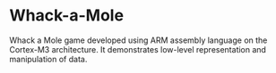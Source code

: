 # Whack-a-Mole
Whack a Mole game developed using ARM assembly language on the Cortex-M3 architecture. It demonstrates low-level representation and manipulation of data.
